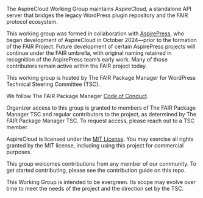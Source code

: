 The AspireCloud Working Group maintains AspireCloud, a standalone API server that bridges the legacy WordPress plugin repository and the FAIR protocol ecosystem.

This working group was formed in collaboration with [AspirePress](https://aspirepress.org), who began development of AspireCloud in October 2024—prior to the formation of the FAIR Project. Future development of certain AspirePress projects will continue under the FAIR umbrella, with original naming retained in recognition of the AspirePress team’s early work. Many of those contributors remain active within the FAIR project today.

This working group is hosted by The FAIR Package Manager for WordPress Technical Steering Committee (TSC).

We follow The FAIR Package Manager [Code of Conduct](../../code-of-conduct.md).

Organizer access to this group is granted to members of The FAIR Package Manager TSC and regular contributors to the project, as determined by The FAIR Package Manager TSC. To request access, please reach out to a TSC member.

AspireCloud is licensed under the [MIT License](https://opensource.org/license/mit). You may exercise all rights granted by the MIT license, including using this project for commercial purposes.

This group welcomes contributions from any member of our community. To get started contributing, please see the contribution guide on this repo.

This Working Group is intended to be evergreen. Its scope may evolve over time to meet the needs of the project and the direction set by the TSC.
